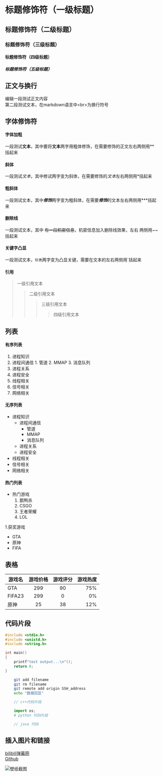 # 标题修饰符（一级标题）

## 标题修饰符（二级标题）

### 标题修饰符（三级标题）

#### 标题修饰符（四级标题）

##### 标题修饰符（五级标题）

## 正文与换行

编辑一段测试正文内容<br>
第二段测试文本，在markdown语言中\<br\>为换行符号

## 字体修饰符

#### 字体加粗

一段测试**文本**，其中要将**文本**两字用粗体修饰，在需要修饰的正文左右两侧用\*\*括起来<br>

#### 斜体

一段测试*文本*，其中修试两字变为斜体，在需要修饰的*文本*左右两侧用\*括起来<br>

#### 粗斜体

一段测试文本，其中***修饰***两字变为粗斜体，在需要***修饰***的文本左右两侧用\*\*\*括起来<br>

#### 删除线

一段测试文本，其中 ~~有一段机密信息~~，机密信息加入删除线效果，左右 两侧用\~\~括起来<br>

#### 关键字凸显

一段测试文本，`珍贵`两字变为凸显关键，需要在文本的左右两侧用\`括起来<br> 

#### 引用

> 一级引用文本
>> 二级引用文本
>>> 三级引用文本 
>>>> 四级引用文本

## 列表

#### 有序列表

1. 进程知识
  1. 进程间通信
    1. 管道
    2. MMAP
    3. 消息队列
  2. 进程关系
  3. 进程安全
2. 线程相关
3. 信号相关
4. 网络相关

#### 无序列表

* 进程知识
  * 进程间通信
    * 管道
    * MMAP
    * 消息队列
  * 进程关系
  * 进程安全
* 线程相关
* 信号相关
* 网络相关

#### 热门列表
* 热门游戏
  1. 鹅鸭杀 
  2. CSGO
  3. 王者荣耀
  4. LOL

1.获奖游戏
  * GTA
  * 原神
  * FIFA

##  表格 

游戏名|游戏价格|游戏评分|游戏热度|
--|:--:|:--:|--:
GTA|299|90|75%
FIFA23|299|0|0%
原神|25|38|12%

## 代码片段

```c
#include <stdio.h>
#include <unistd.h>
#include <string.h>

int main()
{
	printf"test output...\n"();
	return 0;
}
```

```bash
	git add filename
	git rm filename
	git remote add origin SSH_address
	echo "数据回显"
```

```cpp
	// c++代码片段
```

```python
	import os;
	# python 代码片段
```

```java
	// java 代码
```

## 插入图片和链接

[bilibili弹幕网](https://www.bilibili.com "点击进入B站")<br>
[Github](https://github.com "点击进入GitHub")<br>

![壁纸截图](https://tudingtu.cn/i/2023/01/15/qy7v48.png "图片标题")<br>
